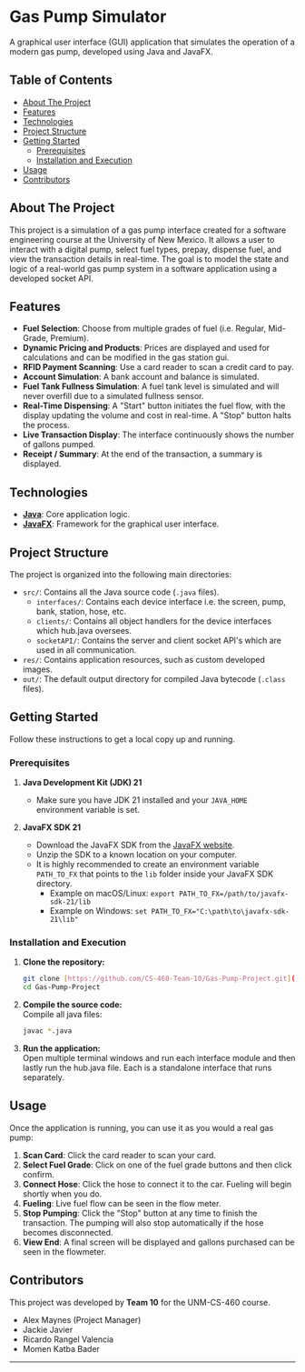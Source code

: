 # Gas Pump Simulator

A graphical user interface (GUI) application that simulates the operation of a modern gas pump, developed using Java and JavaFX.

## Table of Contents

- [About The Project](#about-the-project)
- [Features](#features)
- [Technologies](#technologies)
- [Project Structure](#project-structure)
- [Getting Started](#getting-started)
  - [Prerequisites](#prerequisites)
  - [Installation and Execution](#installation-and-execution)
- [Usage](#usage)
- [Contributors](#contributors)

## About The Project

This project is a simulation of a gas pump interface created for a software engineering course at the University of New Mexico. It allows a user to interact with a digital pump, select fuel types, prepay, dispense fuel, and view the transaction details in real-time. The goal is to model the state and logic of a real-world gas pump system in a software application using a developed socket API.

## Features

* **Fuel Selection**: Choose from multiple grades of fuel (i.e. Regular, Mid-Grade, Premium).
* **Dynamic Pricing and Products**: Prices are displayed and used for calculations and can be modified in the gas station gui.
* **RFID Payment Scanning**: Use a card reader to scan a credit card to pay.
* **Account Simulation**: A bank account and balance is simulated.
* **Fuel Tank Fullness Simulation**: A fuel tank level is simulated and will never overfill due to a simulated fullness sensor.
* **Real-Time Dispensing**: A "Start" button initiates the fuel flow, with the display updating the volume and cost in real-time. A "Stop" button halts the process.
* **Live Transaction Display**: The interface continuously shows the number of gallons pumped.
* **Receipt / Summary**: At the end of the transaction, a summary is displayed.

## Technologies

* **[Java](https://www.oracle.com/java/)**: Core application logic.
* **[JavaFX](https://openjfx.io/)**: Framework for the graphical user interface.

## Project Structure

The project is organized into the following main directories:

* `src/`: Contains all the Java source code (`.java` files).
    * `interfaces/`: Contains each device interface i.e. the screen, pump, bank, station, hose, etc.
    * `clients/`: Contains all object handlers for the device interfaces which hub.java oversees.
    * `socketAPI/`: Contains the server and client socket API's which are used in all communication.
* `res/`: Contains application resources, such as custom developed images.
* `out/`: The default output directory for compiled Java bytecode (`.class` files).

## Getting Started

Follow these instructions to get a local copy up and running.

### Prerequisites

1.  **Java Development Kit (JDK) 21**
    * Make sure you have JDK 21 installed and your `JAVA_HOME` environment variable is set.

2.  **JavaFX SDK 21**
    * Download the JavaFX SDK from the [JavaFX website](https://gluonhq.com/products/javafx/).
    * Unzip the SDK to a known location on your computer.
    * It is highly recommended to create an environment variable `PATH_TO_FX` that points to the `lib` folder inside your JavaFX SDK directory.
        * Example on macOS/Linux: `export PATH_TO_FX=/path/to/javafx-sdk-21/lib`
        * Example on Windows: `set PATH_TO_FX="C:\path\to\javafx-sdk-21\lib"`

### Installation and Execution

1.  **Clone the repository:**
    ```sh
    git clone [https://github.com/CS-460-Team-10/Gas-Pump-Project.git](https://github.com/CS-460-Team-10/Gas-Pump-Project.git)
    cd Gas-Pump-Project
    ```

2.  **Compile the source code:**  
    Compile all java files:
    ```sh
    javac *.java
    ```
4.  **Run the application:**  
    Open multiple terminal windows and run each interface module and then lastly run the hub.java file. Each is a standalone interface that runs separately.


## Usage

Once the application is running, you can use it as you would a real gas pump:

1.  **Scan Card**: Click the card reader to scan your card.
2.  **Select Fuel Grade**: Click on one of the fuel grade buttons and then click confirm.
4.  **Connect Hose**: Click the hose to connect it to the car. Fueling will begin shortly when you do.
5.  **Fueling**: Live fuel flow can be seen in the flow meter.
6.  **Stop Pumping**: Click the "Stop" button at any time to finish the transaction. The pumping will also stop automatically if the hose becomes disconnected.
7.  **View End**: A final screen will be displayed and gallons purchased can be seen in the flowmeter.

## Contributors

This project was developed by **Team 10** for the UNM-CS-460 course.  
- Alex Maynes (Project Manager)  
- Jackie Javier  
- Ricardo Rangel Valencia  
- Momen Katba Bader  
  
---
